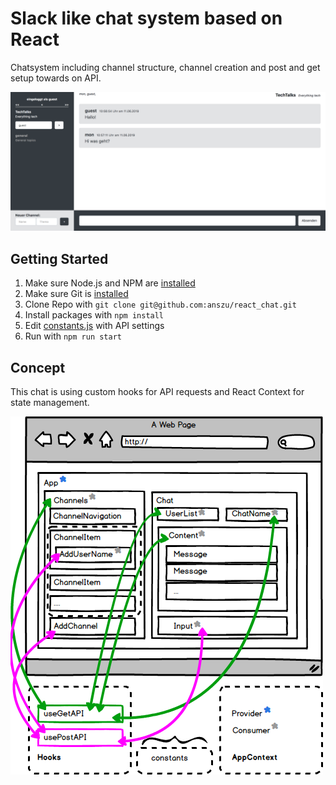 # Slack like chat system based on React

Chatsystem including channel structure, channel creation and post and get setup towards on API. 

![Screenshot](https://github.com/anszu/react_chat/blob/master/screenshots/screen.png?raw=true)

## Getting Started

1. Make sure Node.js and NPM are [installed](https://nodejs.org/en/download/) 
2. Make sure Git is [installed](https://git-scm.com/book/en/v2/Getting-Started-Installing-Git)
3. Clone Repo with ```git clone git@github.com:anszu/react_chat.git```
4. Install packages with ```npm install```
5. Edit [constants.js](https://github.com/anszu/react_chat/blob/master/src/components/App/constants.js) with API settings
6. Run with ```npm run start```

## Concept

This chat is using custom hooks for API requests and React Context for state management.

![Concept](https://github.com/anszu/react_chat/blob/master/screenshots/concept.png)
